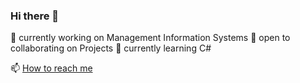 ### Hi there 👋
🔭 currently working on Management Information Systems
👯 open to collaborating on Projects
🌱 currently learning C#


📫 [How to reach me](https://www.linkedin.com/in/eymen-efe-altun-a1681821b/)
<!--
**XleRach/Xlerach** is a ✨ _special_ ✨ repository because its `README.md` (this file) appears on your GitHub profile.

Here are some ideas to get you started:

- 🔭 I’m currently working on ...
- 🌱 I’m currently learning ...
- 👯 I’m looking to collaborate on ...
- 🤔 I’m looking for help with ...
- 💬 Ask me about ...
- 📫 How to reach me: ...
- 😄 Pronouns: ...
- ⚡ Fun fact: ...
-->
